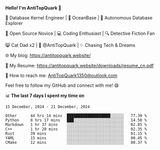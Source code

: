 
**Hello! I'm AntiTopQuark 👋**

🔧 Database Kernel Engineer | 🌊 OceanBase | 🤖 Autonomous Database Explorer

🌱 Open Source Novice | 💻 Coding Enthusiast | 🔍 Detective Fiction Fan

😸 Cat Dad x2 | 🎉 @AntiTopQuark | ✨ Chasing Tech & Dreams

🌐 My blog: https://antitopquark.website/

📄 My Resume: https://antitopquark.website/downloads/resume_cn.pdf

📧 How to reach me: AntiTopQuark1350@outlook.com

Feel free to follow my GitHub and connect with me! 😄

📊 **The last 7 days I spent my time on** 

<!--START_SECTION:waka-->
```text
15 December, 2024 - 21 December, 2024

Other      44 hrs 14 mins  ███████████████████░░░░░░   77.39 % 
Python     8 hrs 17 mins   ███░░░░░░░░░░░░░░░░░░░░░░   14.50 % 
Markdown   1 hr 37 mins    ░░░░░░░░░░░░░░░░░░░░░░░░░   02.85 % 
C++        1 hr 20 mins    ░░░░░░░░░░░░░░░░░░░░░░░░░   02.35 % 
Rust       39 mins         ░░░░░░░░░░░░░░░░░░░░░░░░░   01.15 % 
YAML       15 mins         ░░░░░░░░░░░░░░░░░░░░░░░░░   00.45 % 
CMake      12 mins         ░░░░░░░░░░░░░░░░░░░░░░░░░   00.37 %
```
<!--END_SECTION:waka-->


